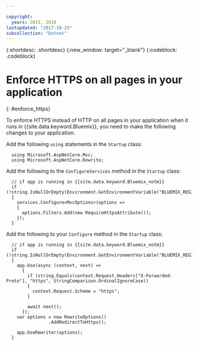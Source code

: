 ```yaml
---

copyright:
  years: 2015, 2018
lastupdated: "2017-10-25"
subcollection: "Dotnet"
---
```


{:shortdesc: .shortdesc}
{:new_window: target="_blank"}
{:codeblock: .codeblock}

# Enforce HTTPS on all pages in your application
{: #enforce_https}

To enforce HTTPS instead of HTTP on all pages in your application when it runs in {{site.data.keyword.Bluemix}}, you need to make the following changes to your application.

Add the following `using` statements in the `Startup` class:

```
  using Microsoft.AspNetCore.Mvc;
  using Microsoft.AspNetCore.Rewrite;
```

Add the following to the `ConfigureServices` method in the `Startup` class:

```
  // if app is running in {{site.data.keyword.Bluemix_notm}}
  if (!string.IsNullOrEmpty(Environment.GetEnvironmentVariable("BLUEMIX_REGION")))
  {
    services.Configure<MvcOptions>(options =>
    {
      options.Filters.Add(new RequireHttpsAttribute());
    });
  }
```

Add the following to your `Configure` method in the `Startup` class:

```
  // if app is running in {{site.data.keyword.Bluemix_notm}}
  if (!string.IsNullOrEmpty(Environment.GetEnvironmentVariable("BLUEMIX_REGION")))
  {
    app.Use(async (context, next) =>
      {
        if (string.Equals(context.Request.Headers["X-Forwarded-Proto"], "https", StringComparison.OrdinalIgnoreCase))
        {
          context.Request.Scheme = "https";
        }

        await next();
      });
    var options = new RewriteOptions()
                .AddRedirectToHttps();

    app.UseRewriter(options);
  }
```
